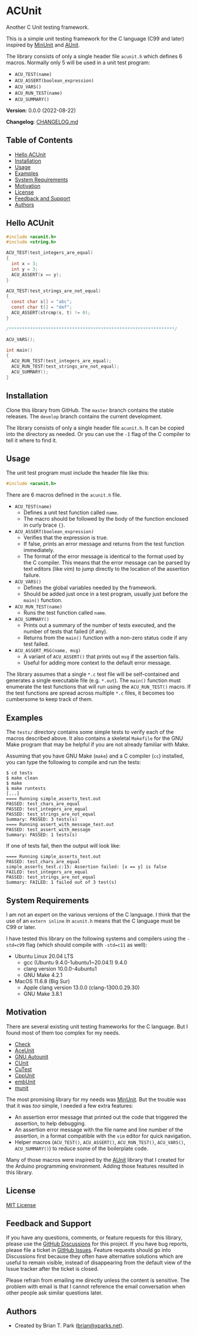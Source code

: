 # ACUnit

Another C Unit testing framework.

This is a simple unit testing framework for the C language (C99 and later)
inspired by [MinUnit](http://www.jera.com/techinfo/jtns/jtn002.html) and
[AUnit](https://github.com/bxparks/AUnit).

The library consists of only a single header file `acunit.h` which defines 6
macros. Normally only 5 will be used in a unit test program:

* `ACU_TEST(name)`
* `ACU_ASSERT(boolean_expression)`
* `ACU_VARS()`
* `ACU_RUN_TEST(name)`
* `ACU_SUMMARY()`

**Version**: 0.0.0 (2022-08-22)

**Changelog**: [CHANGELOG.md](CHANGELOG.md)

## Table of Contents

* [Hello ACUnit](#HelloACUnit)
* [Installation](#Installation)
* [Usage](#Usage)
* [Examples](#Examples)
* [System Requirements](#SystemRequirements)
* [Motivation](#Motivation)
* [License](#License)
* [Feedback and Support](#FeedbackAndSupport)
* [Authors](#Authors)

<a name="HelloACUnit"></a>
## Hello ACUnit

```C
#include <acunit.h>
#include <string.h>

ACU_TEST(test_integers_are_equal)
{
  int x = 3;
  int y = 3;
  ACU_ASSERT(x == y);
}

ACU_TEST(test_strings_are_not_equal)
{
  const char s[] = "abc";
  const char t[] = "def";
  ACU_ASSERT(strcmp(s, t) != 0);
}

/***************************************************************/

ACU_VARS();

int main()
{
  ACU_RUN_TEST(test_integers_are_equal);
  ACU_RUN_TEST(test_strings_are_not_equal);
  ACU_SUMMARY();
}
```

<a name="Installation"></a>
## Installation

Clone this library from GitHub. The `master` branch contains the stable
releases. The `develop` branch contains the current development.

The library consists of only a single header file `acunit.h`. It can be copied
into the directory as needed. Or you can use the `-I` flag of the C compiler to
tell it where to find it.

<a name="Usage"></a>
## Usage

The unit test program must include the header file like this:

```C
#include <acunit.h>
```

There are 6 macros defined in the `acunit.h` file.

* `ACU_TEST(name)`
    * Defines a unit test function called `name`.
    * The macro should be followed by the body of the function enclosed in
      curly brace `{}`.
* `ACU_ASSERT(boolean_expression)`
    * Verifies that the expression is true.
    * If false, prints an error message and returns from the test function
      immediately.
    * The format of the error message is identical to the format used by the C
      compiler. This means that the error message can be parsed by text editors
      (like vim) to jump directly to the location of the assertion failure.
* `ACU_VARS()`
    * Defines the global variables needed by the framework.
    * Should be added just once in a test program, usually just before the
      `main()` function.
* `ACU_RUN_TEST(name)`
    * Runs the test function called `name`.
* `ACU_SUMMARY()`
    * Prints out a summary of the number of tests executed, and the number of
      tests that failed (if any).
    * Returns from the `main()` function with a non-zero status code if
      any test failed.
* `ACU_ASSERT_MSG(name, msg)`
    * A variant of `ACU_ASSERT()` that prints out `msg` if the assertion fails.
    * Useful for adding more context to the default error message.

The library assumes that a single `*.c` test file will be self-contained and
generates a single executable file (e.g. `*.out`). The `main()` function
must enumerate the test functions that will run using the `ACU_RUN_TEST()`
macro. If the test functions are spread across multiple `*.c` files, it becomes
too cumbersome to keep track of them.

<a name="Examples"></a>
## Examples

The `tests/` directory contains some simple tests to verify each of the macros
described above. It also contains a skeletal `Makefile` for the GNU Make program
that may be helpful if you are not already familiar with Make.

Assuming that you have GNU Make (`make`) and a C compiler (`cc`) installed, you
can type the following to compile and run the tests:

```
$ cd tests
$ make clean
$ make
$ make runtests
[...]
==== Running simple_asserts_test.out
PASSED: test_chars_are_equal
PASSED: test_integers_are_equal
PASSED: test_strings_are_not_equal
Summary: PASSED: 3 tests(s)
==== Running assert_with_message_test.out
PASSED: test_assert_with_message
Summary: PASSED: 1 tests(s)
```

If one of tests fail, then the output will look like:

```
==== Running simple_asserts_test.out
PASSED: test_chars_are_equal
simple_asserts_test.c:15: Assertion failed: [x == y] is false
FAILED: test_integers_are_equal
PASSED: test_strings_are_not_equal
Summary: FAILED: 1 failed out of 3 test(s)
```

<a name="SystemRequirements"></a>
## System Requirements

I am not an expert on the various versions of the C language. I think that the
use of an `extern inline` in `acunit.h` means that the C language must be C99 or
later.

I have tested this library on the following systems and compilers using the
`-std=c99` flag (which should compile with `-std=c11` as well):

* Ubuntu Linux 20.04 LTS
    * gcc (Ubuntu 9.4.0-1ubuntu1~20.04.1) 9.4.0
    * clang version 10.0.0-4ubuntu1
    * GNU Make 4.2.1
* MacOS 11.6.8 (Big Sur)
    * Apple clang version 13.0.0 (clang-1300.0.29.30)
    * GNU Make 3.8.1

<a name="Motivation"></a>
## Motivation

There are several existing unit testing frameworks for the C language. But I
found most of them too complex for my needs.

* [Check](https://libcheck.github.io/check/)
* [AceUnit](http://aceunit.sourceforge.net/)
* [GNU Autounit](http://autounit.tigris.org/)
* [CUnit](http://cunit.sourceforge.net)
* [CuTest](http://cutest.sourceforge.net/)
* [CppUnit](http://cppunit.sourceforge.net/doc/cvs/index.html)
* [embUnit](http://sourceforge.net/projects/embunit/)
* [munit](https://nemequ.github.io/munit/)

The most promising library for my needs was
[MinUnit](http://www.jera.com/techinfo/jtns/jtn002.html). But the trouble was
that it was *too* simple, I needed a few extra features:

* An assertion error message that printed out the code that triggered
  the assertion, to help debugging.
* An assertion error message with the file name and line number of the
  assertion, in a format compatible with the `vim` editor for quick navigation.
* Helper macros (`ACU_TEST()`, `ACU_ASSERT()`, `ACU_RUN_TEST()`, `ACU_VARS()`,
  `ACU_SUMMARY()`) to reduce some of the boilerplate code.

Many of those macros were inspired by the
[AUnit](https://github.com/bxparks/AUnit) library that I created for the Arduino
programming environment. Adding those features resulted in this library.

<a name="License"></a>
## License

[MIT License](https://opensource.org/licenses/MIT)

<a name="FeedbackAndSupport"></a>
## Feedback and Support

If you have any questions, comments, or feature requests for this library,
please use the [GitHub
Discussions](https://github.com/bxparks/ACUnit/discussions) for this project. If
you have bug reports, please file a ticket in [GitHub
Issues](https://github.com/bxparks/ACUnit/issues). Feature requests should go
into Discussions first because they often have alternative solutions which are
useful to remain visible, instead of disappearing from the default view of the
Issue tracker after the ticket is closed.

Please refrain from emailing me directly unless the content is sensitive. The
problem with email is that I cannot reference the email conversation when other
people ask similar questions later.

<a name="Authors"></a>
## Authors

* Created by Brian T. Park (brian@xparks.net).
